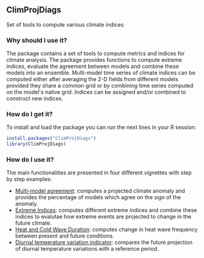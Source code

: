 ## ClimProjDiags

Set of tools to compute various climate indices

### Why should I use it?

The package contains a set of tools to compute metrics and indices for climate analysis. The package provides functions to compute extreme indices, evaluate the agreement between models and combine these models into an ensemble. Multi-model time series of climate indices can be computed either after averaging the 2-D fields from different models provided they share a common grid or by combining time series computed on the model's native grid. Indices can be assigned and/or combined to construct new indices.

### How do I get it?

To install and load the package you can run the next lines in your R session:

```r
install.packages("ClimProjDiags")
library(ClimProjDiags)
```

### How do I use it?

The main functionalities are presented in four different vignettes with step by step examples:

- [Multi-model agreement](https://earth.bsc.es/gitlab/es/ClimProjDiags/blob/master/vignettes/anomaly_agreement.Rmd): computes a projected climate anomaly and provides the percentage of models which agree on the sign of the anomaly.
- [Extreme Indices](https://earth.bsc.es/gitlab/es/ClimProjDiags/blob/master/vignettes/extreme_indices.Rmd):  computes different extreme indices and combine these indices to evalutae how extreme events are projected to change in the future climate.
- [Heat and Cold Wave Duration](https://earth.bsc.es/gitlab/es/ClimProjDiags/blob/master/vignettes/heatcoldwaves.Rmd): computes change in heat wave frequency between present and future conditions.
- [Diurnal temperature variation indicator](https://earth.bsc.es/gitlab/es/ClimProjDiags/blob/master/vignettes/diurnaltemp.Rmd): compares the future projection of diurnal temperature variations with a reference period.


